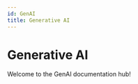 ```yaml
---
id: GenAI
title: Generative AI
---
```


# Generative AI

Welcome to the GenAI documentation hub!